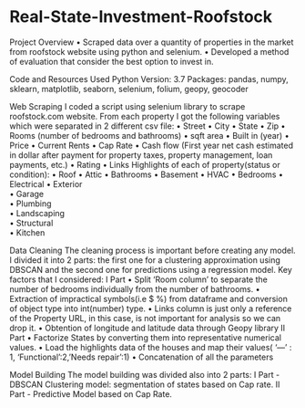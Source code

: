 # Real-State-Investment-Roofstock

Project Overview
•	Scraped data over a quantity of properties in the market from roofstock website using python and selenium.
•	Developed a method of evaluation that consider the best option to invest in.

Code and Resources Used
Python Version: 3.7
Packages: pandas, numpy, sklearn, matplotlib, seaborn, selenium, folium, geopy, geocoder

Web Scraping
I coded a script using selenium library to scrape roofstock.com website. From each property I got the following variables which were separated in 2 different csv file:
•	Street
•	City 
•	State
•	Zip
•	Rooms (number of bedrooms and bathrooms)
•	sqft area
•	Built in (year)
•	Price
•	Current Rents
•	Cap Rate
•	Cash flow (First year net cash estimated in dollar after payment for property taxes, property management, loan payments, etc.)
•	Rating
•	Links
Highlights of each of property(status or condition):
•	Roof
•	Attic
•	Bathrooms
•	Basement
•	HVAC
•	Bedrooms
•	Electrical
•	Exterior       
•	Garage         
•	Plumbing       
•	Landscaping    
•	Structural     
•	Kitchen        

Data Cleaning
The cleaning process is important before creating any model. I divided it into 2 parts: the first one for a clustering approximation using DBSCAN and the second one for predictions using a regression model. Key factors that I considered:
I Part
•	Split ‘Room column’ to separate the number of bedrooms individually from the number of bathrooms.
•	Extraction of impractical symbols(i.e  $ %) from dataframe and conversion of object type into int(number) type.
•	Links column is just only a reference of the Property URL, in this case, is not important for analysis so we can drop it.
•	Obtention of longitude and latitude data through Geopy library
II Part
•	Factorize States by converting them into representative numerical values.
•	Load the highlights data of the houses and map their values( ‘—’ : 1, ‘Functional’:2,’Needs repair’:1)
•	Concatenation of all the parameters

Model Building
The model building was divided also into 2 parts:
I Part - DBSCAN Clustering model: segmentation of states based on Cap rate.
II Part - Predictive Model based on Cap Rate.
